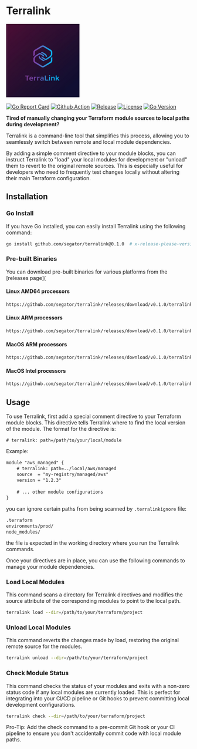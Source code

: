 # Terralink
<img src="./assets/terralink-logo.png" alt="Terralink Logo" style="width: 200px;">





[![Go Report Card](https://goreportcard.com/badge/github.com/segator/terralink)](https://goreportcard.com/report/github.com/segator/terralink)
[![Github Action](https://github.com/segator/terralink/actions/workflows/main.yml/badge.svg)](https://github.com/segator/terralink/actions/workflows/main.yml)
[![Release](https://img.shields.io/github/release/segator/terralink.svg)](https://github.com/segator/terralink/releases/latest)
[![License](https://img.shields.io/github/license/segator/terralink)](https://github.com/segator/terralink/blob/main/LICENSE)
[![Go Version](https://img.shields.io/github/go-mod/go-version/segator/terralink)](https://github.com/segator/terralink)


**Tired of manually changing your Terraform module sources to local paths during development?**

Terralink is a command-line tool that simplifies this process, allowing you to seamlessly switch between remote and local module dependencies.

By adding a simple comment directive to your module blocks, you can instruct Terralink to "load" your local modules for development or "unload" them to revert to the original remote sources. This is especially useful for developers who need to frequently test changes locally without altering their main Terraform configuration.
## Installation

### Go Install
If you have Go installed, you can easily install Terralink using the following command:
```bash
go install github.com/segator/terralink@0.1.0  # x-release-please-version 
```

### Pre-built Binaries
You can download pre-built binaries for various platforms from the [releases page](

#### Linux AMD64 processors
```bash
https://github.com/segator/terralink/releases/download/v0.1.0/terralink-0.1.0-linux-amd64  # x-release-please-version 
```

#### Linux ARM processors
```bash
https://github.com/segator/terralink/releases/download/v0.1.0/terralink-0.1.0-linux-arm64  # x-release-please-version
```

#### MacOS ARM processors
```bash
https://github.com/segator/terralink/releases/download/v0.1.0/terralink-0.1.0-darwin-arm64  # x-release-please-version
```

#### MacOS Intel processors
```bash
https://github.com/segator/terralink/releases/download/v0.1.0/terralink-0.1.0-darwin-amd64  # x-release-please-version
```

## Usage

To use Terralink, first add a special comment directive to your Terraform module blocks. This directive tells Terralink where to find the local version of the module.
The format for the directive is: 

```hcl
# terralink: path=/path/to/your/local/module
```

Example:
```hcl
module "aws_managed" {
    # terralink: path=../local/aws/managed
    source  = "my-registry/managed/aws"
    version = "1.2.3"
    
    # ... other module configurations
}
```
you can ignore certain paths from being scanned by `.terralinkignore` file:
```
.terraform
environments/prod/
node_modules/
```

the file is expected in the working directory where you run the Terralink commands.


Once your directives are in place, you can use the following commands to manage your module dependencies.

### Load Local Modules

This command scans a directory for Terralink directives and modifies the source attribute of the corresponding modules to point to the local path.
```bash
terralink load --dir=/path/to/your/terraform/project
```

### Unload Local Modules

This command reverts the changes made by load, restoring the original remote source for the modules.
```bash
terralink unload --dir=/path/to/your/terraform/project
```

### Check Module Status

This command checks the status of your modules and exits with a non-zero status code if any local modules are currently loaded. This is perfect for integrating into your CI/CD pipeline or Git hooks to prevent committing local development configurations.
```bash
terralink check --dir=/path/to/your/terraform/project
```

Pro-Tip: Add the check command to a pre-commit Git hook or your CI pipeline to ensure you don't accidentally commit code with local module paths.
